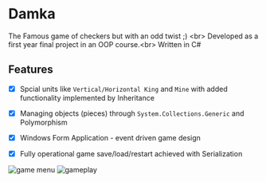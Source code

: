 # Damka
The Famous game of checkers but with an odd twist ;) <br\>
Developed as a first year final project in an OOP course.<br\>
Written in C#

## Features
- [x] Spcial units like `Vertical/Horizontal King` and `Mine` with added functionality implemented by Inheritance
- [x] Managing objects (pieces) through `System.Collections.Generic` and Polymorphism 
- [x] Windows Form Application - event driven game design
- [x] Fully operational game save/load/restart achieved with Serialization



![game menu](https://user-images.githubusercontent.com/61422607/180623166-7c06b93d-2cef-45de-bfe6-79195947cbf1.png)
![gameplay](https://user-images.githubusercontent.com/61422607/180623169-94b70f0a-ce40-4679-b1e9-a4d356eb147c.png)
